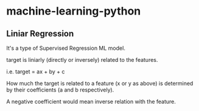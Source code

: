 # machine-learning-python

## Liniar Regression

It's a type of Supervised Regression ML model.

target is liniarly (directly or inversely) related to the features.

i.e. target = ax + by + c

How much the target is related to a feature (x or y as above) is determined by 
their coefficients (a and b respectively).

A negative coefficient would mean inverse relation with the feature.




